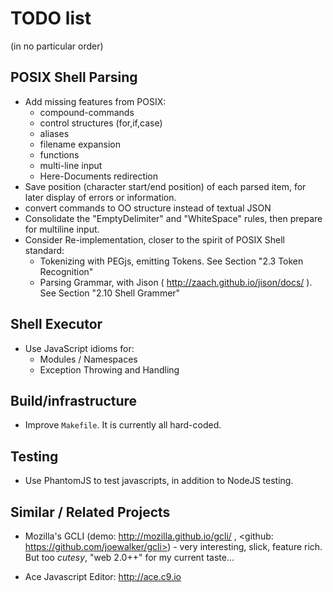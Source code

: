 # TODO list
(in no particular order)

## POSIX Shell Parsing

* Add missing features from POSIX:
	* compound-commands
	* control structures (for,if,case)
	* aliases
	* filename expansion
	* functions
	* multi-line input
	* Here-Documents redirection
* Save position (character start/end position) of each parsed item,
for later display of errors or information.
* convert commands to OO structure instead of textual JSON
* Consolidate the "EmptyDelimiter" and "WhiteSpace" rules, then prepare for multiline input.
* Consider Re-implementation, closer to the spirit of POSIX Shell standard:
    * Tokenizing with PEGjs, emitting Tokens.
    See Section "2.3 Token Recognition"
    * Parsing Grammar, with Jison ( http://zaach.github.io/jison/docs/ ).
    See Section "2.10 Shell Grammer"

## Shell Executor

* Use JavaScript idioms for:
    * Modules / Namespaces
    * Exception Throwing and Handling


## Build/infrastructure

* Improve `Makefile`. It is currently all hard-coded.

## Testing

* Use PhantomJS to test javascripts, in addition to NodeJS testing.

## Similar / Related Projects

* Mozilla's GCLI (demo: <http://mozilla.github.io/gcli/> ,
 <github: https://github.com/joewalker/gcli>) - very interesting, slick, feature rich.
But too *cutesy*, "web 2.0++" for my current taste...

* Ace Javascript Editor: <http://ace.c9.io>

